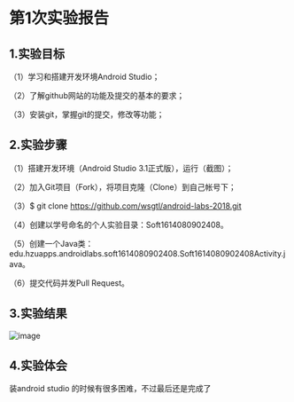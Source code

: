 # 第1次实验报告 
## 1.实验目标 
（1）学习和搭建开发环境Android Studio； 

（2）了解github网站的功能及提交的基本的要求； 

（3）安装git，掌握git的提交，修改等功能； 
## 2.实验步骤 

（1）搭建开发环境（Android Studio 3.1正式版），运行（截图）； 

（2）加入Git项目（Fork），将项目克隆（Clone）到自己帐号下； 

（3）$ git clone https://github.com/wsgtl/android-labs-2018.git

（4）创建以学号命名的个人实验目录：Soft1614080902408。 

（5）创建一个Java类：edu.hzuapps.androidlabs.soft1614080902408.Soft1614080902408Activity.java。 

（6）提交代码并发Pull Request。 
## 3.实验结果 
![image](https://github.com/wsgtl/android-labs-2018/blob/master/soft1614080902408/picture/捕获.PNG) 

## 4.实验体会 

装android studio 的时候有很多困难，不过最后还是完成了
